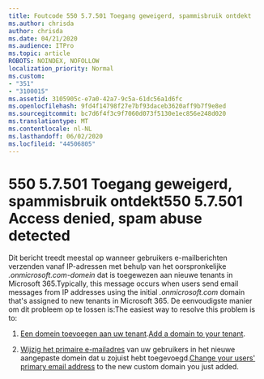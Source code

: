 ```yaml
---
title: Foutcode 550 5.7.501 Toegang geweigerd, spammisbruik ontdekt
ms.author: chrisda
author: chrisda
ms.date: 04/21/2020
ms.audience: ITPro
ms.topic: article
ROBOTS: NOINDEX, NOFOLLOW
localization_priority: Normal
ms.custom:
- "351"
- "3100015"
ms.assetid: 3105905c-e7a0-42a7-9c5a-61dc56a1d6fc
ms.openlocfilehash: 9fd4f14798f27e7bf93daceb3620aff9b7f9e8ed
ms.sourcegitcommit: bc7d6f4f3c9f7060d073f5130e1ec856e248d020
ms.translationtype: MT
ms.contentlocale: nl-NL
ms.lasthandoff: 06/02/2020
ms.locfileid: "44506805"
---
```

# <a name="550-57501-access-denied-spam-abuse-detected"></a><span data-ttu-id="523f6-102">550 5.7.501 Toegang geweigerd, spammisbruik ontdekt</span><span class="sxs-lookup"><span data-stu-id="523f6-102">550 5.7.501 Access denied, spam abuse detected</span></span>

<span data-ttu-id="523f6-103">Dit bericht treedt meestal op wanneer gebruikers e-mailberichten verzenden vanaf IP-adressen met behulp van het oorspronkelijke *.onmicrosoft.com-domein* dat is toegewezen aan nieuwe tenants in Microsoft 365.</span><span class="sxs-lookup"><span data-stu-id="523f6-103">Typically, this message occurs when users send email messages from IP addresses using the initial *.onmicrosoft.com* domain that's assigned to new tenants in Microsoft 365.</span></span> <span data-ttu-id="523f6-104">De eenvoudigste manier om dit probleem op te lossen is:</span><span class="sxs-lookup"><span data-stu-id="523f6-104">The easiest way to resolve this problem is to:</span></span>

1. <span data-ttu-id="523f6-105">[Een domein toevoegen aan uw tenant](https://docs.microsoft.com/microsoft-365/admin/setup/add-domain).</span><span class="sxs-lookup"><span data-stu-id="523f6-105">[Add a domain to your tenant](https://docs.microsoft.com/microsoft-365/admin/setup/add-domain).</span></span>

2. <span data-ttu-id="523f6-106">[Wijzig het primaire e-mailadres](https://docs.microsoft.com/microsoft-365/admin/add-users/change-a-user-name-and-email-address) van uw gebruikers in het nieuwe aangepaste domein dat u zojuist hebt toegevoegd.</span><span class="sxs-lookup"><span data-stu-id="523f6-106">[Change your users' primary email address](https://docs.microsoft.com/microsoft-365/admin/add-users/change-a-user-name-and-email-address) to the new custom domain you just added.</span></span>
